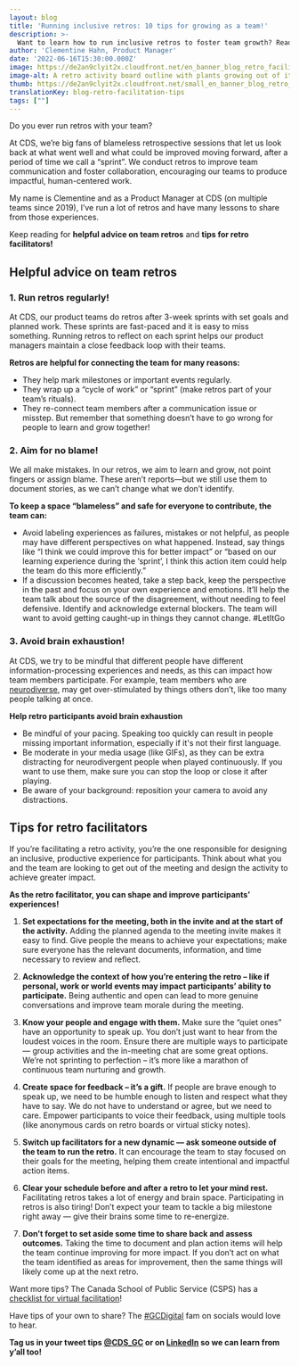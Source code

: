 ```yaml
---
layout: blog
title: 'Running inclusive retros: 10 tips for growing as a team!'
description: >-
  Want to learn how to run inclusive retros to foster team growth? Read this blog for 10 tips and advice from a Product Manager!
author: 'Clementine Hahn, Product Manager'
date: '2022-06-16T15:30:00.000Z'
image: https://de2an9clyit2x.cloudfront.net/en_banner_blog_retro_facilitation_tips_1cf0d3e501.jpg
image-alt: A retro activity board outline with plants growing out of it. 
thumb: https://de2an9clyit2x.cloudfront.net/small_en_banner_blog_retro_facilitation_tips_1cf0d3e501.jpg
translationKey: blog-retro-facilitation-tips
tags: [""]
---
```

Do you ever run retros with your team? 

At CDS, we’re big fans of blameless retrospective sessions that let us look back at what went well and what could be improved moving forward, after a period of time we call a “sprint”. We conduct retros to improve team communication and foster collaboration, encouraging our teams to produce impactful, human-centered work.

My name is Clementine and as a Product Manager at CDS (on multiple teams since 2019), I’ve run a lot of retros and have many lessons to share from those experiences. 

Keep reading for **helpful advice on team retros** and **tips for retro facilitators!** 

## **Helpful advice on team retros**

### 1. **Run retros regularly!**

At CDS, our product teams do retros after 3-week sprints with set goals and planned work. These sprints are fast-paced and it is easy to miss something. Running retros to reflect on each sprint helps our product managers maintain a close feedback loop with their teams.

**Retros are helpful for connecting the team for many reasons:**

- They help mark milestones or important events regularly.
- They wrap up a “cycle of work” or “sprint” (make retros part of your team’s rituals).
- They re-connect team members after a communication issue or misstep. But remember that something doesn’t have to go wrong for people to learn and grow together!

### 2. **Aim for no blame!**

We all make mistakes. In our retros, we aim to learn and grow, not point fingers or assign blame. These aren’t reports—but we still use them to document stories, as we can’t change what we don’t identify. 

**To keep a space “blameless” and safe for everyone to contribute, the team can:**  

- Avoid labeling experiences as failures, mistakes or not helpful, as people may have different perspectives on what happened. Instead, say things like “I think we could improve this for better impact” or “based on our learning experience during the ‘sprint’, I think this action item could help the team do this more efficiently.”
- If a discussion becomes heated, take a step back, keep the perspective in the past and focus on your own experience and emotions. It’ll help the team talk about the source of the disagreement, without needing to feel defensive. Identify and acknowledge external blockers. The team will want to avoid getting caught-up in things they cannot change. #LetItGo

### 3. **Avoid brain exhaustion!**

At CDS, we try to be mindful that different people have different information-processing experiences and needs, as this can impact how team members participate. For example, team members who are [neurodiverse](https://www.canada.ca/en/department-national-defence/maple-leaf/defence/2021/06/supporting-neurodiversity-in-the-workplace.html), may get over-stimulated by things others don’t, like too many people talking at once. 

**Help retro participants avoid brain exhaustion**

- Be mindful of your pacing. Speaking too quickly can result in people missing important information, especially if it's not their first language.
- Be moderate in your media usage (like GIFs), as they can be extra distracting for neurodivergent people when played continuously. If you want to use them, make sure you can stop the loop or close it after playing. 
- Be aware of your background: reposition your camera to avoid any distractions.

## Tips for retro **facilitators**
If you’re facilitating a retro activity, you’re the one responsible for designing an inclusive, productive experience for participants. Think about what you and the team are looking to get out of the meeting and design the activity to achieve greater impact. 

**As the retro facilitator, you can shape and improve participants’ experiences!**

1. **Set expectations for the meeting, both in the invite and at the start of the activity.**
Adding the planned agenda to the meeting invite makes it easy to find. Give people the means to achieve your expectations; make sure everyone has the relevant documents, information, and time necessary to review and reflect.

2. **Acknowledge the context of how you’re entering the retro – like if personal, work or world events may impact participants’ ability to participate.** 
Being authentic and open can lead to more genuine conversations and improve team morale during the meeting.

3. **Know your people and engage with them.**
Make sure the “quiet ones” have an opportunity to speak up. You don’t just want to hear from the loudest voices in the room. Ensure there are multiple ways to participate — group activities and the in-meeting chat are some great options. We’re not sprinting to perfection – it’s more like a marathon of continuous team nurturing and growth.

4. **Create space for feedback – it’s a gift.**
If people are brave enough to speak up, we need to be humble enough to listen and respect what they have to say. We do not have to understand or agree, but we need to care. 
Empower participants to voice their feedback, using multiple tools (like anonymous cards on retro boards or virtual sticky notes).

5. **Switch up facilitators for a new dynamic — ask someone outside of the team to run the retro.**
It can encourage the team to stay focused on their goals for the meeting, helping them create intentional and impactful action items. 

6. **Clear your schedule before and after a retro to let your mind rest.**
Facilitating retros takes a lot of energy and brain space. Participating in retros is also tiring! Don’t expect your team to tackle a big milestone right away — give their brains some time to re-energize.

7. **Don’t forget to set aside some time to share back and assess outcomes.**
Taking the time to document and plan action items will help the team continue improving for more impact.
If you don’t act on what the team identified as areas for improvement, then the same things will likely come up at the next retro.

Want more tips? The Canada School of Public Service (CSPS) has a [checklist for virtual facilitation](https://www.csps-efpc.gc.ca/tools/jobaids/virtual-meetings-checklist-eng.aspx)!

Have tips of your own to share? The [#GCDigital](https://twitter.com/search?q=%23gcdigital&src=typed_query&f=top) fam on socials would love to hear. 

**Tag us in your tweet tips [@CDS_GC](https://twitter.com/CDS_GC) or on [LinkedIn](https://www.linkedin.com/company/cds-snc) so we can learn from y’all too!**

